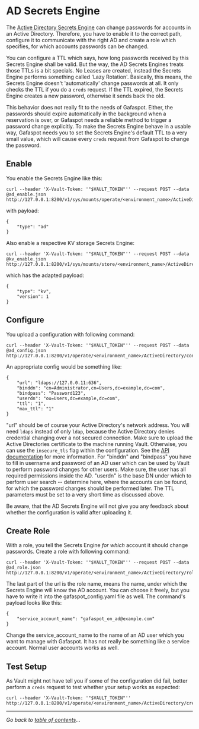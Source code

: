 # AD Secrets Engine

The [Active Directory Secrets Engine](https://www.vaultproject.io/docs/secrets/ad/index.html) can change passwords for accounts in an Active Directory. Therefore, you have to enable it to the correct path, configure it to communicate with the right AD and create a role which specifies, for which accounts passwords can be changed.

You can configure a TTL which says, how long passwords received by this Secrets Engine shall be valid. But the way, the AD Secrets Engines treats those TTLs is a bit specials. No Leases are created, instead the Secrets Engine performs something called 'Lazy Rotation'. Basically, this means, the Secrets Engine doesn't 'automatically' change passwords at all. It only checks the TTL if you do a `creds` request. If the TTL expired, the Secrets Engine creates a new password, otherwise it sends back the old.

This behavior does not really fit to the needs of Gafaspot. Either, the passwords should expire automatically in the background when a reservation is over, or Gafaspot needs a reliable method to trigger a password change explicitly. To make the Secrets Engine behave in a usable way, Gafaspot needs you to set the Secrets Engine's default TTL to a very small value, which will cause every `creds` request from Gafaspot to change the password.


## Enable
You enable the Secrets Engine like this:

    curl --header 'X-Vault-Token: '"$VAULT_TOKEN"'' --request POST --data @ad_enable.json http://127.0.0.1:8200/v1/sys/mounts/operate/<environment_name>/ActiveDirectory

with payload:

    {
        "type": "ad"
    }

Also enable a respective KV storage Secrets Engine:

    curl --header 'X-Vault-Token: '"$VAULT_TOKEN"'' --request POST --data @kv_enable.json http://127.0.0.1:8200/v1/sys/mounts/store/<environment_name>/ActiveDirectory

which has the adapted payload:

    {
        "type": "kv",
        "version": 1
    }


## Configure
You upload a configuration with following command:
    
    curl --header 'X-Vault-Token: '"$VAULT_TOKEN"'' --request POST --data @ad_config.json http://127.0.0.1:8200/v1/operate/<environment_name>/ActiveDirectory/config

An appropriate config would be something like:

    {
        "url": "ldaps://127.0.0.11:636",
        "binddn": "cn=Administrator,cn=Users,dc=example,dc=com",
        "bindpass": "Password123",
        "userdn": "ou=Users,dc=example,dc=com",
        "ttl": "1",
        "max_ttl": "1"
    }

"url" should be of course your Active Directory's network address. You will need `ldaps` instead of only `ldap`, because the Active Directory denies credential changing over a not secured connection. Make sure to upload the Active Directories certificate to the machine running Vault. Otherwise, you can use the `insecure_tls` flag within the configuration. See the [API documentation](https://www.vaultproject.io/api/secret/ad/index.html) for more information.
For "binddn" and "bindpass" you have to fill in username and password of an AD user which can be used by Vault to perform password changes for other users. Make sure, the user has all required permissions inside the AD. "userdn" is the base DN under which to perform user search -- determine here, where the accounts can be found, for which the password changes should be performed later. The TTL parameters must be set to a very short time as discussed above.

Be aware, that the AD Secrets Engine will not give you any feedback about whether the configuration is valid after uploading it.

## Create Role
With a role, you tell the Secrets Engine *for which* account it should change passwords. Create a role with following command:

    curl --header 'X-Vault-Token: '"$VAULT_TOKEN"'' --request POST --data @ad_role.json http://127.0.0.1:8200/v1/operate/<environment_name>/ActiveDirectory/roles/gafaspot

The last part of the url is the role name, means the name, under which the Secrets Engine will know the AD account. You can choose it freely, but you have to write it into the gafaspot_config.yaml file as well.
The command's payload looks like this:

    {
        "service_account_name": "gafaspot_on_ad@example.com"
    }

Change the service_account_name to the name of an AD user which you want to manage with Gafaspot. It has not really be something like a service account. Normal user accounts works as well.

## Test Setup
As Vault might not have tell you if some of the configuration did fail, better perform a `creds` request to test whether your setup works as expected:

    curl --header 'X-Vault-Token: '"$VAULT_TOKEN"'' http://127.0.0.1:8200/v1/operate/<environment_name>/ActiveDirectory/creds/gafaspot

---
*Go back to [table of contents](README.md)...*
